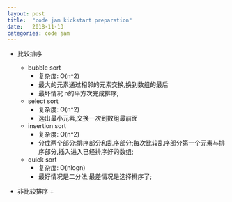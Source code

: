 ```yaml
---
layout: post
title:  "code jam kickstart preparation"
date:   2018-11-13
categories: code jam
---
```

+ 比较排序
  + bubble sort
    + 复杂度: O(n^2)
    + 最大的元素通过相邻的元素交换,换到数组的最后
    + 最坏情况 n的平方次完成排序;
  + select sort
    + 复杂度: O(n^2)
    + 选出最小元素,交换一次到数组最前面
  + insertion sort
    + 复杂度: O(n^2)
    + 分成两个部分:排序部分和乱序部分;每次比较乱序部分第一个元素与排序部分,插入进入已经排序好的数组;
  + quick sort
    + 复杂度: O(nlogn)
    + 最好情况是二分法;最差情况是选择排序了;

+ 非比较排序
  + 
    